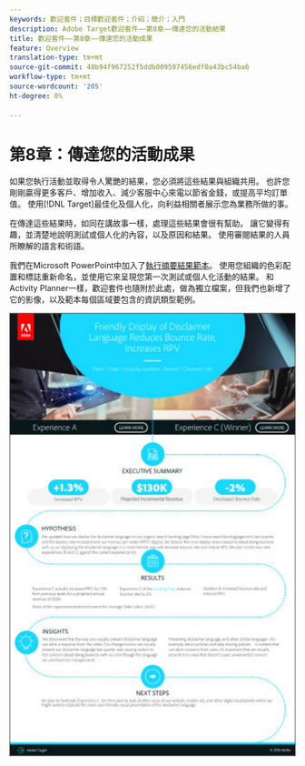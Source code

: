 ```yaml
---
keywords: 歡迎套件；目標歡迎套件；介紹；簡介；入門
description: Adobe Target歡迎套件——第8章——傳達您的活動結果
title: 歡迎套件——第8章——傳達您的活動成果
feature: Overview
translation-type: tm+mt
source-git-commit: 48b94f967252f5ddb009597456edf0a43bc54ba6
workflow-type: tm+mt
source-wordcount: '205'
ht-degree: 0%

---
```



# 第8章：傳達您的活動成果

如果您執行活動並取得令人驚艷的結果，您必須將這些結果與組織共用。 也許您剛剛贏得更多客戶、增加收入、減少客服中心來電以節省金錢，或提高平均訂單值。 使用[!DNL Target]最佳化及個人化，向利益相關者展示您為業務所做的事。

在傳達這些結果時，如同在講故事一樣，處理這些結果會很有幫助。 讓它變得有趣，並清楚地說明測試或個人化的內容，以及原因和結果。 使用審閱結果的人員所瞭解的語言和術語。

我們在Microsoft PowerPoint中加入了[執行摘要結果範本](/help/assets/executive-summary.zip)。 使用您組織的色彩配置和標誌重新命名，並使用它來呈現您第一次測試或個人化活動的結果。 和Activity Planner一樣，歡迎套件也隨附於此處，做為獨立檔案，但我們也新增了它的影像，以及範本每個區域要包含的資訊類型範例。

![執行摘要報告](/help/c-intro/assets/executive-summary-report.png)